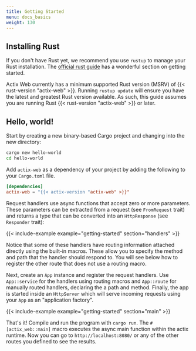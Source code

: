 ```yaml
---
title: Getting Started
menu: docs_basics
weight: 130
---
```


## Installing Rust

If you don't have Rust yet, we recommend you use `rustup` to manage your Rust installation. The
[official rust guide][rustguide] has a wonderful section on getting started.

Actix Web currently has a minimum supported Rust version (MSRV) of {{< rust-version "actix-web" >}}.
Running `rustup update` will ensure you have the latest and greatest Rust version available. As
such, this guide assumes you are running Rust {{< rust-version "actix-web" >}} or later.

## Hello, world!

Start by creating a new binary-based Cargo project and changing into the new directory:

```bash
cargo new hello-world
cd hello-world
```

Add `actix-web` as a dependency of your project by adding the following to your `Cargo.toml` file.

```toml
[dependencies]
actix-web = "{{< actix-version "actix-web" >}}"
```

Request handlers use async functions that accept zero or more parameters. These parameters can be
extracted from a request (see `FromRequest` trait) and returns a type that can be converted into an
`HttpResponse` (see `Responder` trait):

{{< include-example example="getting-started" section="handlers" >}}

Notice that some of these handlers have routing information attached directly using the built-in
macros. These allow you to specify the method and path that the handler should respond to. You will
see below how to register the other route that does not use a routing macro.

Next, create an `App` instance and register the request handlers. Use `App::service` for the
handlers using routing macros and `App::route` for manually routed handlers, declaring the a path
and method. Finally, the app is started inside an `HttpServer` which will serve incoming requests
using your `App` as an "application factory".

{{< include-example example="getting-started" section="main" >}}

That's it! Compile and run the program with `cargo run`. The `#[actix_web::main]` macro executes the
async main function within the actix runtime. Now you can go to `http://localhost:8080/` or any of
the other routes you defined to see the results.

<!-- LINKS -->

[rustguide]: https://doc.rust-lang.org/book/ch01-01-installation.html
[actix-web-codegen]: https://docs.rs/actix-web-codegen/
